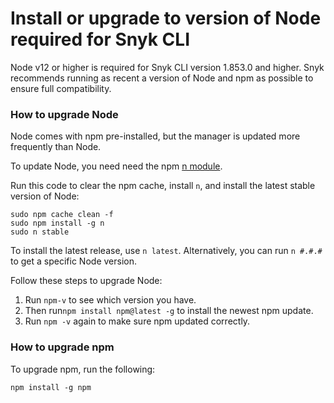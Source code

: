 # Install or upgrade to version of Node required for Snyk CLI

Node v12 or higher is required for Snyk CLI version 1.853.0 and higher. Snyk recommends running as recent a version of Node and npm as possible to ensure full compatibility.

### How to upgrade Node

Node comes with npm pre-installed, but the manager is updated more frequently than Node.

To update Node, you need need the npm [n module](https://www.npmjs.com/package/n).

Run this code to clear the npm cache, install `n`, and install the latest stable version of Node:

```
sudo npm cache clean -f
sudo npm install -g n
sudo n stable
```

To install the latest release, use `n latest`. Alternatively, you can run `n #.#.#` to get a specific Node version.

Follow these steps to upgrade Node:

1. Run `npm-v` to see which version you have.
2. Then run`npm install npm@latest -g` to install the newest npm update.
3. Run `npm -v` again to make sure npm updated correctly.

### How to upgrade npm

To upgrade npm, run the following:

```
npm install -g npm
```
